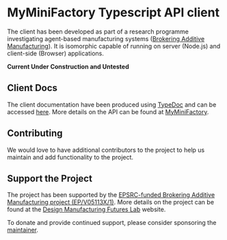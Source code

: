 # MyMiniFactory Typescript API client

The client has been developed as part of a research programme investigating agent-based manufacturing systems ([Brokering Additive Manufacturing](https://dmf-lab.co.uk/brokering-additive-manufacturing/)). It is isomorphic capable of running on server (Node.js) and client-side (Browser) applications.

**Current Under Construction and Untested**

## Client Docs

The client documentation have been produced using [TypeDoc](https://typedoc.org/) and can be accessed [here](https://jamesgopsill.github.io/myminifactory-client). More details on the API can be found at [MyMiniFactory](https://www.myminifactory.com/api-doc/index.html).

## Contributing

We would love to have additional contributors to the project to help us maintain and add functionality to the project.

## Support the Project

The project has been supported by the [EPSRC-funded Brokering Additive Manufacturing project (EP/V05113X/1)](https://gow.epsrc.ukri.org/NGBOViewGrant.aspx?GrantRef=EP/V05113X/1). More details on the project can be found at the [Design Manufacturing Futures Lab](https://dmf-lab.co.uk/) website.

To donate and provide continued support, please consider sponsoring the [maintainer](https://github.com/sponsors/jamesgopsill).
